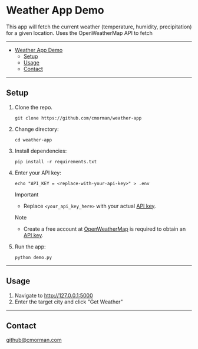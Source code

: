 # Weather App Demo

This app will fetch the current weather (temperature, humidity, precipitation) for a given location.
Uses the OpenWeatherMap API to fetch 

---

- [Weather App Demo](#weather-app-demo)
  - [Setup](#setup)
  - [Usage](#usage)
  - [Contact](#contact)

---

## Setup

1. Clone the repo.
    ```
    git clone https://github.com/cmorman/weather-app
    ```
2. Change directory:
    ```
    cd weather-app
    ```
3. Install dependencies:
    ```
    pip install -r requirements.txt
    ```
4. Enter your API key:
    ```
    echo "API_KEY = <replace-with-your-api-key>" > .env
    ```
    > [!IMPORTANT]
    > - Replace `<your_api_key_here>` with your actual [API key](https://home.openweathermap.org/api_keys).

    > [!NOTE]
    > - Create a free account at [OpenWeatherMap](https://home.openweathermap.org/users/sign_up) is required to obtain an [API key](https://home.openweathermap.org/api_keys).

5. Run the app: 
    ```
    python demo.py
    ```

---

## Usage
1. Navigate to http://127.0.0.1:5000
2. Enter the target city and click "Get Weather"

---

## Contact

github@cmorman.com